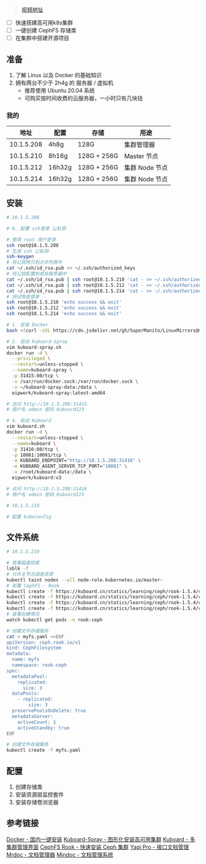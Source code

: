 > [视频地址](https://www.bilibili.com/video/)

- [ ] 快速搭建高可用k8s集群
- [ ] 一键创建 CephFS 存储类
- [ ] 在集群中搭建开源项目

## 准备
1. 了解 Linux 以及 Docker 的基础知识
2. 拥有两台不少于 2h4g 的 服务器 / 虚拟机
	- 推荐使用 Ubuntu 20.04 系统
	- 可购买按时间收费的云服务器，一小时只有几块钱

### 我的
| 地址       | 配置   | 存储        | 用途           |
| ---------- | ------ | ----------- | -------------- |
| 10.1.5.208 | 4h8g   | 128G        | 集群管理器     |
| 10.1.5.210 | 8h16g  | 128G + 256G | Master 节点    |
| 10.1.5.212 | 16h32g | 128G + 256G | 集群 Node 节点 |
| 10.1.5.214 | 16h32g | 128G + 256G | 集群 Node 节点 |

## 安装
```bash
# 10.1.5.208

# 0. 配置 ssh登录 公私钥

# 使用 root 用户登录
ssh root@10.1.5.208
# 生成 ssh 公私钥
ssh-keygen
# 将公钥拷贝到允许列表中
cat ~/.ssh/id_rsa.pub >> ~/.ssh/authorized_keys
# 将公钥配置到其余服务器中
cat ~/.ssh/id_rsa.pub | ssh root@10.1.5.210 'cat - >> ~/.ssh/authorized_keys'
cat ~/.ssh/id_rsa.pub | ssh root@10.1.5.212 'cat - >> ~/.ssh/authorized_keys'
cat ~/.ssh/id_rsa.pub | ssh root@10.1.5.214 'cat - >> ~/.ssh/authorized_keys'
# 测试免密登录
ssh root@10.1.5.210 'echo success && exit'
ssh root@10.1.5.212 'echo success && exit'
ssh root@10.1.5.214 'echo success && exit'

# 1. 安装 Docker
bash <(curl -sSL https://cdn.jsdelivr.net/gh/SuperManito/LinuxMirrors@main/DockerInstallation.sh)

# 2. 启动 Kuboard-Spray
vim kuboard-spray.sh
docker run -d \
  --privileged \
  --restart=unless-stopped \
  --name=kuboard-spray \
  -p 31415:80/tcp \
  -v /var/run/docker.sock:/var/run/docker.sock \
  -v ~/kuboard-spray-data:/data \
  eipwork/kuboard-spray:latest-amd64

# 访问 http://10.1.5.208:31415
# 用户名 admin 密码 Kuboard123

# 4. 启动 Kuboard
vim kuboard.sh
docker run -d \
  --restart=unless-stopped \
  --name=kuboard \
  -p 31416:80/tcp \
  -p 10081:10081/tcp \
  -e KUBOARD_ENDPOINT="http://10.1.5.208:31416" \
  -e KUBOARD_AGENT_SERVER_TCP_PORT="10081" \
  -v /root/kuboard-data:/data \
  eipwork/kuboard:v3

# 访问 http://10.1.5.208:31416
# 用户名 admin 密码 Kuboard123

# 10.1.5.210

# 配置 kubeconfig

```
## 文件系统
```bash
# 10.1.5.210

# 查看磁盘挂载
lsblk -f
# 允许主节点调度资源
kubectl taint nodes --all node-role.kubernetes.io/master-
# 部署 CephFS - Rook
kubectl create -f https://kuboard.cn/statics/learning/ceph/rook-1.5.4/crds.yaml
kubectl create -f https://kuboard.cn/statics/learning/ceph/rook-1.5.4/common.yaml
kubectl create -f https://kuboard.cn/statics/learning/ceph/rook-1.5.4/operator.yaml
kubectl create -f https://kuboard.cn/statics/learning/ceph/rook-1.5.4/cluster.yaml
# 查看创建情况
watch kubectl get pods -n rook-ceph

# 创建文件存储服务
cat > myfs.yaml <<EOF
apiVersion: ceph.rook.io/v1
kind: CephFilesystem
metadata:
  name: myfs
  namespace: rook-ceph
spec:
  metadataPool:
    replicated:
      size: 3
  dataPools:
    - replicated:
        size: 3
  preservePoolsOnDelete: true
  metadataServer:
    activeCount: 1
    activeStandby: true
EOF

# 创建文件存储服务
kubectl create -f myfs.yaml
```
## 配置
1. 创建存储类
2. 安装资源层监控套件
2. 安装存储卷浏览器
## 参考链接
[Docker - 国内一键安装](https://gitee.com/SuperManito/LinuxMirrors/)
[Kuboard-Spray - 图形化安装高可用集群](https://kuboard.cn/install/install-k8s.html)
[Kuboard - 多集群管理界面](https://kuboard.cn/install/v3/install-built-in.html)
[CephFS Rook - 快速安装 Ceph 集群](https://kuboard.cn/learning/k8s-intermediate/persistent/ceph/rook-config.html)
[Yapi Pro - 接口文档管理]()
[Mrdoc - 文档管理器](https://www.mrdoc.fun/project-1/doc-18/)
[Mindoc - 文档管理系统](https://github.com/mindoc-org/mindoc)
